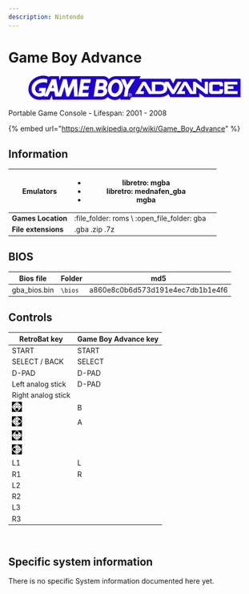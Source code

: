 ```yaml
---
description: Nintendo
---
```


# Game Boy Advance

<figure><img src="https://raw.githubusercontent.com/fabricecaruso/es-theme-carbon/master/art/logos/gba.svg" alt=""><figcaption></figcaption></figure>

Portable Game Console - Lifespan: 2001 - 2008

{% embed url="https://en.wikipedia.org/wiki/Game_Boy_Advance" %}

## Information

| **Emulators**       | <ul><li>libretro: mgba</li><li>libretro: mednafen_gba</li><li>mgba</li></ul> |   |
| ------------------- | ---------------------------------------------------------------------------- | - |
| **Games Location**  | :file\_folder: roms \ :open\_file\_folder: gba                               |   |
| **File extensions** | .gba .zip .7z                                                                |   |

## BIOS

| Bios file     | Folder  | md5                              |
| ------------- | ------- | -------------------------------- |
| gba\_bios.bin | `\bios` | a860e8c0b6d573d191e4ec7db1b1e4f6 |

## Controls

| RetroBat key                                                                           | Game Boy Advance key |
| -------------------------------------------------------------------------------------- | -------------------- |
| START                                                                                  | START                |
| SELECT / BACK                                                                          | SELECT               |
| D-PAD                                                                                  | D-PAD                |
| Left analog stick                                                                      | D-PAD                |
| Right analog stick                                                                     |                      |
| ![A](<../../../.gitbook/assets/image (1) (2) (1).png>)                                 | B                    |
| ![B](<../../../.gitbook/assets/image (4) (1).png>)                                     | A                    |
| <img src="../../../.gitbook/assets/image (3) (1) (2).png" alt="" data-size="original"> |                      |
| <img src="../../../.gitbook/assets/image (2) (1) (1).png" alt="" data-size="line">     |                      |
| L1                                                                                     | L                    |
| R1                                                                                     | R                    |
| L2                                                                                     |                      |
| R2                                                                                     |                      |
| L3                                                                                     |                      |
| R3                                                                                     |                      |

<figure><img src="https://i.imgur.com/hYkmLg3.png" alt=""><figcaption></figcaption></figure>

## Specific system information

There is no specific System information documented here yet.
